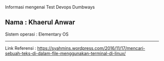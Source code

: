 Informasi mengenai Test Devops Dumbways

Nama : Khaerul Anwar
---
Sistem operasi : Elementary OS 

---
Link Referensi :
https://syahmins.wordpress.com/2016/11/17/mencari-sebuah-teks-di-dalam-file-menggunakan-terminal-di-linux/